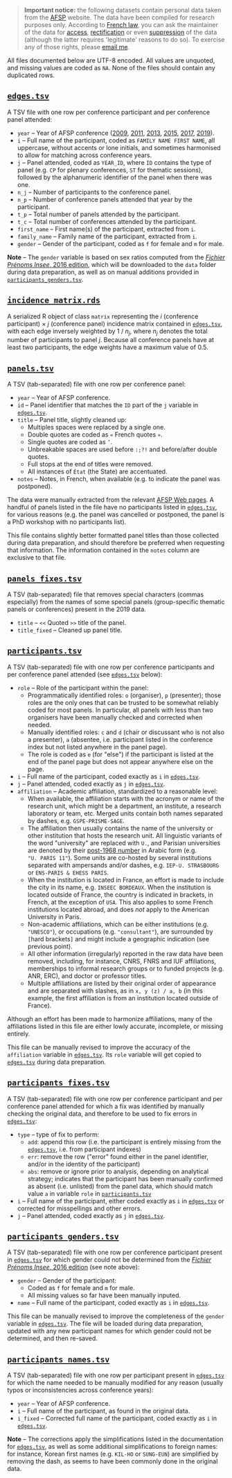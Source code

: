 > __Important notice:__ the following datasets contain personal data taken from the [AFSP](http://www.afsp.info/) website. The data have been compiled for research purposes only. According to [French law](https://www.cnil.fr/comprendre-vos-droits), you can ask the maintainer of the data for [access](https://www.cnil.fr/fr/le-droit-dacces), [rectification](https://www.cnil.fr/fr/le-droit-de-rectification) or even [suppression](https://www.cnil.fr/fr/le-droit-dopposition) of the data (although the latter requires 'legitimate' reasons to do so). To exercise any of those rights, please [email me](mailto:francois.briatte@sciencespo.fr).

All files documented below are UTF-8 encoded. All values are unquoted, and missing values are coded as `NA`. None of the files should contain any duplicated rows.

## [`edges.tsv`][data-edges]

A TSV file with one row per conference participant and per conference panel attended:

- `year` – Year of AFSP conference ([2009][2009], [2011][2011], [2013][2013], [2015][2015], [2017][2017], [2019][2019]).
- `i` – Full name of the participant, coded as `FAMILY NAME FIRST NAME`, all uppercase, without accents or lone initials, and sometimes harmonised to allow for matching across conference years.
- `j` – Panel attended, coded as `YEAR_ID`, where `ID` contains the type of panel (e.g. `CP` for plenary conferences, `ST` for thematic sessions), followed by the alphanumeric identifier of the panel when there was one.
- `n_j` – Number of participants to the conference panel.
- `n_p` – Number of conference panels attended that year by the participant.
- `t_p` – Total number of panels attended by the participant.
- `t_c` – Total number of conferences attended by the participant.
- `first_name` – First name(s) of the participant, extracted from `i`.
- `family_name` – Family name of the participant, extracted from `i`.
- `gender` – Gender of the participant, coded as `f` for female and `m` for male.

__Note__ – The `gender` variable is based on sex ratios computed from the [_Fichier Prénoms Insee_, 2016 edition][data-prenoms], which will be downloaded to the `data` folder during data preparation, as well as on manual additions provided in [`participants_genders.tsv`][data-genders].

[data-edges]: https://github.com/briatte/congres-afsp/blob/master/data/edges.tsv
[data-prenoms]: https://www.insee.fr/fr/statistiques/2540004
[2009]: http://www.afsp.info/archives/congres/congres2009/programmes/indexnoms.html
[2011]: http://www.afsp.info/archives/congres/congres2011/programme/index.html
[2013]: http://www.afsp.info/archives/congres/congres2013/indexducongres.html
[2015]: http://www.afsp.info/archives/congres/congres2015/indexcongres.html
[2017]: http://www.afsp.info/congres/congres-2017/index/
[2019]: https://www.afsp.info/congres/congres-2019/

## [`incidence_matrix.rds`][data-incidence_matrix]

A serialized R object of class `matrix` representing the _i_ (conference participant) &times; _j_ (conference panel) incidence matrix contained in [`edges.tsv`][data-edges], with each edge inversely weighted by 1 / _n<sub>j</sub>_, where _n<sub>j</sub>_ denotes the total number of participants to panel _j_. Because all conference panels have at least two participants, the edge weights have a maximum value of 0.5.

[data-incidence_matrix]: https://github.com/briatte/congres-afsp/blob/master/data/incidence_matrix.rds

## [`panels.tsv`][data-panels]

A TSV (tab-separated) file with one row per conference panel:

- `year` – Year of AFSP conference.
- `id` – Panel identifier that matches the `ID` part of the `j` variable in [`edges.tsv`][data-edges].
- `title` – Panel title, slightly cleaned up:
  - Multiples spaces were replaced by a single one.
  - Double quotes are coded as `«` French quotes `»`.
  - Single quotes are coded as `’`.
  - Unbreakable spaces are used before `:;?!` and before/after double quotes.
  - Full stops at the end of titles were removed.
  - All instances of `État` (the State) are accentuated.
- `notes` – Notes, in French, when available (e.g. to indicate the panel was postponed).

The data were manually extracted from the relevant [AFSP Web pages](http://www.afsp.info/congres/editions-precedentes/). A handful of panels listed in the file have no participants listed in [`edges.tsv`][data-edges], for various reasons (e.g. the panel was cancelled or postponed, the panel is a PhD workshop with no participants list).

This file contains slightly better formatted panel titles than those collected during data preparation, and should therefore be preferred when requesting that information. The information contained in the `notes` column are exclusive to that file.

[data-panels]: https://github.com/briatte/congres-afsp/blob/master/data/panels.tsv

## [`panels_fixes.tsv`][data-panels-fixes]

A TSV (tab-separated) file that removes special characters (commas especially) from the names of some special panels (group-specific thematic panels or conferences) present in the 2019 data.

- `title` – `<<` Quoted `>>` title of the panel.
- `title_fixed` – Cleaned up panel title.

[data-panels-fixes]: https://github.com/briatte/congres-afsp/blob/master/data/panels_fixes.tsv

## [`participants.tsv`][data-participants]

A TSV (tab-separated) file with one row per conference participants and per conference panel attended (see [`edges.tsv`][data-edges] below):

- `role` – Role of the participant within the panel:
  - Programmatically identified roles: `o` (organiser), `p` (presenter); those roles are the only ones that can be trusted to be somewhat reliably coded for most panels. In particular, all panels with less than two organisers have been manually checked and corrected when needed.
  - Manually identified roles: `c` and `d` (chair or discussant who is not also a presenter), `a` (absentee, i.e. participant listed in the conference index but not listed anywhere in the panel page).
  - The role is coded as `e` (for "else") if the participant is listed at the end of the panel page but does not appear anywhere else on the page.
- `i` – Full name of the participant, coded exactly as `i` in [`edges.tsv`][data-edges].
- `j` – Panel attended, coded exactly as `j` in [`edges.tsv`][data-edges].
- `affiliation` – Academic affiliation, standardized to a reasonable level:
  - When available, the affiliation starts with the acronym or name of the research unit, which might be a department, an institute, a research laboratory or team, etc. Merged units contain both names separated by dashes, e.g. `GSPE-PRISME-SAGE`.
  - The affiliation then usually contains the name of the university or other institution that hosts the research unit. All linguistic variants of the word "university" are replaced with `U.`, and Parisian universities are denoted by their [post-1968 number](https://fr.wikipedia.org/wiki/Universit%C3%A9_de_Paris#D.C3.A9membrement_de_l.27universit.C3.A9_de_Paris) in Arabic form (e.g. `"U. PARIS 11"`). Some units are co-hosted by several institutions separated with ampersands and/or dashes, e.g. `IEP-U. STRASBOURG` or `ENS-PARIS & EHESS PARIS`.
  - When the institution is located in France, an effort is made to include the city in its name, e.g. `INSEEC BORDEAUX`. When the institution is located outside of France, the country is indicated in brackets, in French, at the exception of `USA`. This also applies to some French institutions located abroad, and does _not_ apply to the American University in Paris.
  - Non-academic affiliations, which can be either institutions (e.g. `"UNESCO"`), or occupations (e.g. `"consultant"`), are surrounded by `[`hard brackets`]` and might include a geographic indication (see previous point).
  - All other information (irregularly) reported in the raw data have been removed, including, for instance, CNRS, FNRS and IUF affiliations, memberships to informal research groups or to funded projects (e.g. ANR, ERC), and doctor or professor titles.
  - Multiple affiliations are listed by their original order of appearance and are separated with slashes, as in `x, y (z) / a, b` (in this example, the first affiliation is from an institution located outside of France).

Although an effort has been made to harmonize affiliations, many of the affiliations listed in this file are either lowly accurate, incomplete, or missing entirely.

This file can be manually revised to improve the accuracy of the `affiliation` variable in [`edges.tsv`][data-edges]. Its `role` variable will get copied to [`edges.tsv`][data-edges] during data preparation.

[data-participants]: https://github.com/briatte/congres-afsp/blob/master/data/participants.tsv

## [`participants_fixes.tsv`][data-participants-fixes]

A TSV (tab-separated) file with one row per conference participant and per conference panel attended for which a fix was identified by manually checking the original data, and therefore to be used to fix errors in [`edges.tsv`][data-edges]:

- `type` – type of fix to perform:
  - `add`: append this row (i.e. the participant is entirely missing from the [`edges.tsv`][data-edges], i.e. from participant indexes)
  - `err`: remove the row ("error" found either in the panel identifier, and/or in the identity of the participant)
  - `abs`: remove or ignore prior to analysis, depending on analytical strategy; indicates that the participant has been manually confirmed as absent (i.e. unlisted) from the panel data, which should match value `a` in variable `role` in [`participants.tsv`][data-participants]
- `i` – Full name of the participant, either coded exactly as `i` in [`edges.tsv`][data-edges] or corrected for misspellings and other errors.
- `j` – Panel attended, coded exactly as `j` in [`edges.tsv`][data-edges].

[data-participants-fixes]: https://github.com/briatte/congres-afsp/blob/master/data/participants_fixes.tsv

## [`participants_genders.tsv`][data-genders]

A TSV (tab-separated) file with one row per conference participant present in [`edges.tsv`][data-edges] for which gender could not be determined from the [_Fichier Prénoms Insee_, 2016 edition][data-prenoms] (see note above):

- `gender` – Gender of the participant:
  - Coded as `f` for female and `m` for male.
  - All missing values so far have been manually inputed.
- `name` – Full name of the participant, coded exactly as `i` in [`edges.tsv`][data-edges].

This file can be manually revised to improve the completeness of the `gender` variable in [`edges.tsv`][data-edges]. The file will be loaded during data preparation, updated with any new participant names for which gender could not be determined, and then re-saved.

[data-genders]: https://github.com/briatte/congres-afsp/blob/master/data/participants_genders.tsv

## [`participants_names.tsv`][data-names]

A TSV (tab-separated) file with one row per participant present in [`edges.tsv`][data-edges] for which the name needed to be manually modified for any reason (usually typos or inconsistencies across conference years):

- `year` – Year of AFSP conference.
- `i` – Full name of the participant, as found in the original data.
- `i_fixed` – Corrected full name of the participant, coded exactly as `i` in [`edges.tsv`][data-edges].

__Note__ – The corrections apply the simplifications listed in the documentation for [`edges.tsv`][data-edges], as well as some additional simplifications to foreign names: for instance, Korean first names (e.g. `KIL-HO` or `SUNG-EUN`) are simplified by removing the dash, as seems to have been commonly done in the original data.

[data-names]: https://github.com/briatte/congres-afsp/blob/master/data/participants_names.tsv
